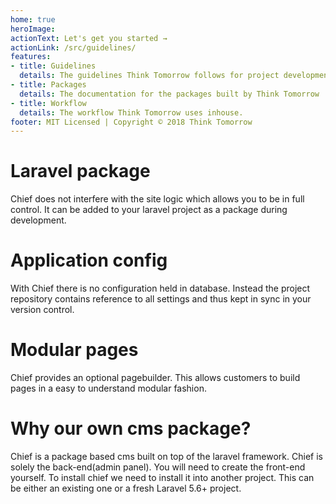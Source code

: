 ```yaml
---
home: true
heroImage:
actionText: Let's get you started →
actionLink: /src/guidelines/
features:
- title: Guidelines
  details: The guidelines Think Tomorrow follows for project development
- title: Packages
  details: The documentation for the packages built by Think Tomorrow
- title: Workflow
  details: The workflow Think Tomorrow uses inhouse.
footer: MIT Licensed | Copyright © 2018 Think Tomorrow
---
```


# Laravel package
Chief does not interfere with the site logic which allows you to be in full control. It can be added to your laravel project as a package during development.

# Application config
With Chief there is no configuration held in database. Instead the project repository contains reference to all settings and thus kept in sync in your version control.

# Modular pages
Chief provides an optional pagebuilder. This allows customers to build pages in a easy to understand modular fashion.

# Why our own cms package?
Chief is a package based cms built on top of the laravel framework.
Chief is solely the back-end(admin panel). You will need to create the front-end yourself.
To install chief we need to install it into another project.
This can be either an existing one or a fresh Laravel 5.6+ project.
